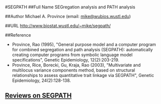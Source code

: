 #SEGPATH
##Full Name
SEGregation analysis and PATH analysis

##Author
Michael A. Province (email: mike@wubios.wustl.edu)

##URL
http://www.biostat.wustl.edu/~mike/segpath/

##Reference
* Province, Rao (1995), "General purpose model and a computer program for combined segregation and path analysis (SEGPATH): automatically creating computer programs from symbolic language model specifications", Genetic Epidemiology, 12(2):203-219.
* Province, Rice, Borecki, Gu, Kraja, Rao (2003), "Multivariate and multilocus variance components method, based on structural relationships to assess quantitative trait linkage via SEGPATH", Genetic Epidemiology, 24(2):128-138.


## [Reviews on SEGPATH](https://github.com/gaow/genetic-analysis-software/issues/500)